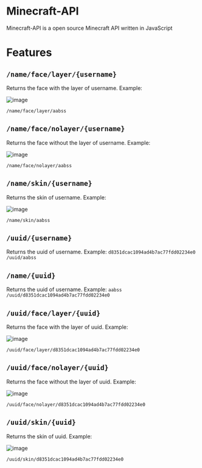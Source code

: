 # Minecraft-API
Minecraft-API is a open source Minecraft API written in JavaScript

# Features
## `/name/face/layer/{username}`
Returns the face with the layer of username.
Example:

![image](https://github.com/aabssmc/Minecraft-API/assets/53542804/425728f9-51bf-450e-8b32-187619ac952c)

`/name/face/layer/aabss`

## `/name/face/nolayer/{username}`
Returns the face without the layer of username.
Example:

![image](https://github.com/aabssmc/Minecraft-API/assets/53542804/6c909651-2b2f-4559-821b-d75fa9d265ad)

`/name/face/nolayer/aabss`

## `/name/skin/{username}`
Returns the skin of username.
Example:

![image](https://github.com/aabssmc/Minecraft-API/assets/53542804/b1d85ff7-5f4c-415e-a90a-d77773fe2c9d)

`/name/skin/aabss`

## `/uuid/{username}`
Returns the uuid of username.
Example:
```d8351dcac1094ad4b7ac77fdd02234e0```
`/uuid/aabss`

## `/name/{uuid}`
Returns the uuid of username.
Example:
```aabss```
`/uuid/d8351dcac1094ad4b7ac77fdd02234e0`

## `/uuid/face/layer/{uuid}`
Returns the face with the layer of uuid.
Example:

![image](https://github.com/aabssmc/Minecraft-API/assets/53542804/425728f9-51bf-450e-8b32-187619ac952c)

`/uuid/face/layer/d8351dcac1094ad4b7ac77fdd02234e0`

## `/uuid/face/nolayer/{uuid}`
Returns the face without the layer of uuid.
Example:

![image](https://github.com/aabssmc/Minecraft-API/assets/53542804/6c909651-2b2f-4559-821b-d75fa9d265ad)

`/uuid/face/nolayer/d8351dcac1094ad4b7ac77fdd02234e0`

## `/uuid/skin/{uuid}`
Returns the skin of uuid.
Example:

![image](https://github.com/aabssmc/Minecraft-API/assets/53542804/b1d85ff7-5f4c-415e-a90a-d77773fe2c9d)

`/uuid/skin/d8351dcac1094ad4b7ac77fdd02234e0`
